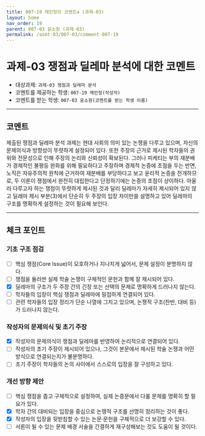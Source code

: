 ```yaml
---
title: 007-19 채민정의 코멘트a (과제-03) 
layout: home
nav_order: 19
parent: 007-03 윤소원 (과제-03)
permalink: /asmt-03/007-03/comment-007-19
---
```


# 과제-03 쟁점과 딜레마 분석에 대한 코멘트

- 대상과제: `과제-03 쟁점과 딜레마 분석`
- 코멘트를 제공하는 학생: `007-19 채민정(작성자)` 
- 코멘트를 받는 학생: `007-03 윤소원(코멘트를 받는 학생 이름)` 

---

## 코멘트

제출된 쟁점과 딜레마 분석 과제는 현대 사회의 의미 있는 논쟁을 다루고 있으며, 자신의 문제의식과 방향성이 뚜렷하게 설정되어 있다. 또한 주장의 근거로 제시된 학자들의 권위와 전문성으로 인해 주장의 논리와 신뢰성이 확보된다. 그러나 피케티는 부의 재분배가 경제적인 불평등 완화를 위해 필요하다고 주장하며 경제적 논증에 초점을 두는 반면, 노직은 자유주의적 원칙에 근거하여 재분배를 부당하다고 보고 윤리적 논증을 전개하므로, 두 이론이 쟁점에서 완전히 대립한다고 단정하기에는 논증의 초점이 상이하다. 아울러 다루고자 하는 쟁점이 뚜렷하게 제시된 것과 달리 딜레마가 자세히 제시되어 있지 않고 딜레마 제시 부분(3)에서 단순히 두 주장의 입장 차이만을 설명하고 있어 딜레마의 구조를 명확하게 설정하는 것이 필요해 보인다.

---

## 체크 포인트

### **기초 구조 점검**
- [ ] 핵심 쟁점(Core Issue)이 모호하거나 지나치게 넓어서, 문제 설정이 분명하지 않다.
- [ ] 쟁점을 둘러싼 실제 학술 논쟁이 구체적인 문헌과 함께 잘 제시되어 있다.
- [x] 딜레마의 구조가 두 주장 간의 긴장 또는 선택의 문제로 명확하게 드러나지 않는다.
- [ ] 학자들의 입장이 핵심 쟁점과 딜레마에 밀접하게 연결되어 있다.
- [ ] 관련 학자들의 입장 정리가 단순 나열에 그치고 있으며, 논쟁적 구조(찬반, 대비 등)가 드러나지 않는다.

### **작성자의 문제의식 및 초기 주장**
- [x] 작성자의 문제의식이 쟁점과 딜레마를 반영하여 논리적으로 연결되어 있다.
- [ ] 작성자의 초기 주장이 제시되어 있으나, 그것이 본문에서 제시된 학술 논쟁과 어떤 방식으로 연결되는지가 불분명하다.
- [ ] 초기 주장이 학자들의 논의 사이에서 스스로의 입장을 잘 구성하고 있다.

### **개선 방향 제안**
- [ ] 핵심 쟁점을 좁고 구체적으로 설정하여, 실제 논증문에서 다룰 문제를 명확히 할 필요가 있다.
- [x] 학자 간의 대비되는 입장을 중심으로 논쟁적 구조를 선명히 정리하는 것이 좋다.
- [x] 작성자의 입장을 뒷받침할 수 있는 논문·문헌을 구체적으로 더 보강할 수 있다.
- [ ] 서론이 될 수 있는 문제 배경 서술을 간결하게 재구성해보는 것도 도움이 될 것이다.
